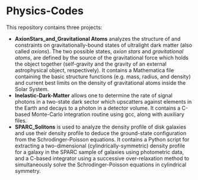 # Physics-Codes

This repository contains three projects:
* **AxionStars_and_Gravitational Atoms** analyzes the structure of and constraints on gravitationally-bound states of ultralight dark matter (also called *axions*). The two possible states, *axion stars* and *gravitational atoms*, are defined by the source of the gravitational force which holds the object together (self-gravity and the gravity of an external astrophysical object, respectively). It contains a Mathematica file containing the basic structure functions (e.g. mass, radius, and density) and current best limits on the density of gravitational atoms inside the Solar System.
* **Inelastic-Dark-Matter** allows one to determine the rate of signal photons in a two-state dark sector which upscatters against elements in the Earth and decays to a photon in a detector volume. It contains a C-based Monte-Carlo integration routine using gcc, along with auxiliary files.
* **SPARC_Solitons** is used to analyze the density profile of disk galaxies and use their density profile to deduce the ground-state configuration from the Schrodinger-Poisson equations. It contains a Python script for extracting a two-dimensional (cylindrically-symmetric) density profile for a galaxy in the SPARC sample of galaxies using photometric data, and a C-based integrator using a successive over-relaxation method to simultaneously solve the Schrodinger-Poisson equations in cylindrical symmetry.
